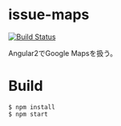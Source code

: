 issue-maps
==========

[![Build Status](https://travis-ci.org/diffshare/issue-maps.svg?branch=travis)](https://travis-ci.org/diffshare/issue-maps)

Angular2でGoogle Mapsを扱う。

# Build
```
$ npm install
$ npm start
```
